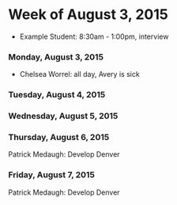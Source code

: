 # Week of August 3, 2015

* Example Student: 8:30am - 1:00pm, interview

### Monday, August 3, 2015

* Chelsea Worrel: all day, Avery is sick

### Tuesday, August 4, 2015

### Wednesday, August 5, 2015

### Thursday, August 6, 2015
Patrick Medaugh: Develop Denver

### Friday, August 7, 2015
Patrick Medaugh: Develop Denver
